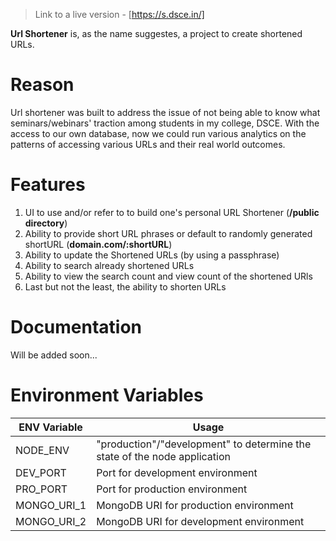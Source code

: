 > Link to a live version - [https://s.dsce.in/]

**Url Shortener** is, as the name suggestes, a project to create shortened URLs.

# Reason

Url shortener was built to address the issue of not being able to know what seminars/webinars' traction among students in my college, DSCE. With the access to our own database, now we could run various analytics on the patterns of accessing various URLs and their real world outcomes.

# Features

1. UI to use and/or refer to to build one's personal URL Shortener (**/public directory**)
2. Ability to provide short URL phrases or default to randomly generated shortURL (**domain\.com/:shortURL**)
3. Ability to update the Shortened URLs (by using a passphrase)
4. Ability to search already shortened URLs
5. Ability to view the search count and view count of the shortened URls
6. Last but not the least, the ability to shorten URLs

# Documentation

Will be added soon...

# Environment Variables

| ENV Variable | Usage                                                                     |
| ------------ | ------------------------------------------------------------------------- |
| NODE_ENV     | "production"/"development" to determine the state of the node application |
| DEV_PORT     | Port for development environment                                          |
| PRO_PORT     | Port for production environment                                           |
| MONGO_URI_1  | MongoDB URI for production environment                                    |
| MONGO_URI_2  | MongoDB URI for development environment                                   |

